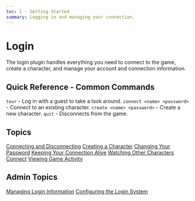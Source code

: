 ```yaml
---
toc: 1 - Getting Started
summary: Logging in and managing your connection.
---
```


# Login

The login plugin handles everything you need to connect to the game, create a character, and manage your account and connection information.

## Quick Reference - Common Commands

`tour` - Log in with a guest to take a look around.
`connect <name> <password>` - Connect to an existing character.
`create <name> <password>` - Create a new character.
`quit` - Disconnects from the game.

## Topics

[Connecting and Disconnecting](/help/login/connect)
[Creating a Character](/help/login/create)
[Changing Your Password](/help/login/password)
[Keeping Your Connection Alive](/help/login/keepalive)
[Watching Other Characters Connect](/help/login/watch)
[Viewing Game Activity](/help/login/activity)

## Admin Topics

[Managing Login Information](/help/login/admin)
[Configuring the Login System](/help/login/config)
